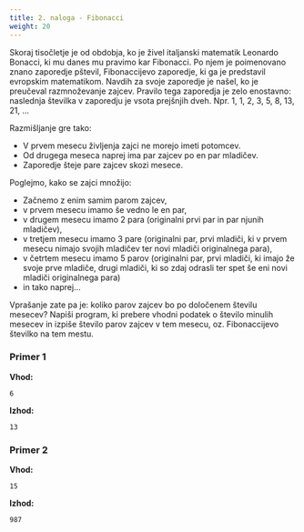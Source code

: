 ```yaml
---
title: 2. naloga - Fibonacci
weight: 20
---
```


Skoraj tisočletje je od obdobja, ko je živel italjanski matematik Leonardo Bonacci, ki mu danes mu pravimo kar Fibonacci. Po njem je poimenovano znano zaporedje pštevil, Fibonaccijevo zaporedje, ki ga je predstavil evropskim matematikom. Navdih za svoje zaporedje je našel, ko je preučeval razmnoževanje zajcev. Pravilo tega zaporedja je zelo enostavno: naslednja številka v zaporedju je vsota prejšnjih dveh. Npr. 1, 1, 2, 3, 5, 8, 13, 21, ...

Razmišljanje gre tako:

* V prvem mesecu življenja zajci ne morejo imeti potomcev.
* Od drugega meseca naprej ima par zajcev po en par mladičev.
* Zaporedje šteje pare zajcev skozi mesece.

Poglejmo, kako se zajci množijo:

* Začnemo z enim samim parom zajcev,
* v prvem mesecu imamo še vedno le en par,
* v drugem mesecu imamo 2 para (originalni prvi par in par njunih mladičev),
* v tretjem mesecu imamo 3 pare (originalni par, prvi mladiči, ki v prvem mesecu nimajo svojih mladičev ter novi mladiči originalnega para),
* v četrtem mesecu imamo 5 parov (originalni par, prvi mladiči, ki imajo že svoje prve mladiče, drugi mladiči, ki so zdaj odrasli ter spet še eni novi mladiči originalnega para)
* in tako naprej...

Vprašanje zate pa je: koliko parov zajcev bo po določenem številu mesecev? Napiši program, ki prebere vhodni podatek o število minulih mesecev in izpiše število parov zajcev v tem mesecu, oz. Fibonaccijevo številko na tem mestu.

### Primer 1

**Vhod:**

```
6
```

**Izhod:**

```
13
```

### Primer 2

**Vhod:**

```
15
```

**Izhod:**

```
987
```
